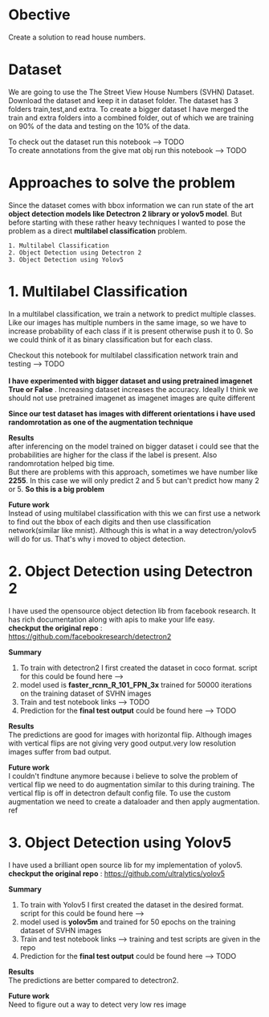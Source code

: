 # Obective

Create a solution to read house numbers.  

# Dataset

We are going to use the  The Street View House Numbers (SVHN) Dataset. Download the dataset and keep it in dataset folder. The dataset has 3 folders train,test,and extra. To create a bigger dataset I have merged the train and extra folders into a combined folder, out of which we are training on 90% of the data and testing on the 10% of the data.

To check out the dataset run this notebook --> TODO <br>
To create annotations from the give mat obj run this notebook --> TODO <br>

# Approaches to solve the problem
Since the dataset comes with bbox information we can run state of the art **object detection models like Detectron 2 library or yolov5 model**. But before starting with these rather heavy techniques I wanted to pose the problem as a direct **multilabel classification** problem.

    1. Multilabel Classification 
    2. Object Detection using Detectron 2
    3. Object Detection using Yolov5

# 1. Multilabel Classification

In a multilabel classification, we train a network to predict multiple classes. Like our images has multiple numbers in the same image, so we have to increase probability of each class if it is present otherwise push it to 0. So we could think of it as binary classification but for each class.

Checkout this notebook for multilabel classification network train and testing --> TODO <br><br>
**I have experimented with bigger dataset and using pretrained imagenet True or False** . Increasing dataset increases the accuracy. Ideally I think we should not use pretrained imagenet as imagenet images are quite different 

**Since our test dataset has images with different orientations i have used randomrotation as one of the augmentation technique**

**Results**<br> 
after inferencing on the model trained on bigger dataset i could see that the probabilities are higher for the class if the label is present. Also randomrotation helped big time. <br>
But there are problems with this approach, sometimes we have number like **2255**. In this case we will only predict 2 and 5 but can't predict how many 2 or 5. **So this is a big problem**

**Future work**<br>
Instead of using multilabel classification with this we can first use a network to find out the bbox of each digits and then use classification network(similar like mnist). Although this is what in a way detectron/yolov5 will do for us. That's why i moved to object detection.

# 2. Object Detection using Detectron 2
I have used the opensource object detection lib from facebook research. It has rich documentation along with apis to make your life easy.<br>
**checkput the original repo** : https://github.com/facebookresearch/detectron2
<br>

**Summary**
1. To train with detectron2 I first created the dataset in coco format.
script for this could be found here -->
2. model used is **faster_rcnn_R_101_FPN_3x** trained for 50000 iterations on the training dataset of SVHN images
3. Train and test notebook links --> TODO
4. Prediction for the **final test output** could be found here --> TODO

**Results**<br> 
The predictions are good for images with horizontal flip. Although images with vertical flips are not giving very good output.very low resolution images suffer from bad output. 

**Future work** <br>
I couldn't findtune anymore because i believe to solve the problem of vertical flip we need to do augmentation similar to this during training. The vertical flip is off in detectron default config file. To use the custom augmentation we need to create a dataloader and then apply augmentation. ref 

# 3. Object Detection using Yolov5
I have used a brilliant open source lib  for my implementation of yolov5. 
**checkput the original repo** : https://github.com/ultralytics/yolov5
<br>

**Summary**
1. To train with Yolov5 I first created the dataset in the desired format.
script for this could be found here --> 
2. model used is **yolov5m** and trained for 50 epochs on the training dataset of SVHN images
3. Train and test notebook links --> training and test scripts are given in the repo
4. Prediction for the **final test output** could be found here --> TODO

**Results**<br> 
The predictions are better compared to detectron2. 

**Future work** <br>
Need to figure out a way to detect very low res image